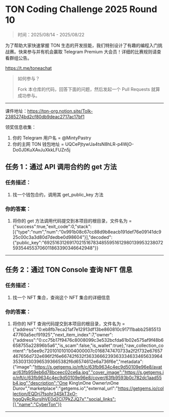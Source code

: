# TON Coding Challenge 2025 Round 10

> 时间：2025/08/14 - 2025/08/22

为了帮助大家快速掌握 TON 生态的开发技能，我们特别设计了有趣的编程入门挑战赛。快来参与并有机会赢取 Telegram Premium 大会员！详细的比赛规则请查看群组公告。

https://t.me/toneachat

> 如何参与？
>
> Fork 本仓库的代码，回答下面的问题，然后发起一个 Pull Requests 就算成功参与。

---

课件地址：https://ton-org.notion.site/Tolk-2385274bd2cf80db9deac2717ac17bf1

领奖信息收集：
1. 你的 Telegram 用户名 = @MintyPastry
2. 你的主网 TON 钱包地址 = UQCePjtywUa4tsN8hLR-p4WjO-Do0J0KuXAvJuXkkLFUZn5j


## 任务 1：通过 API 调用合约的 get 方法
### 任务描述：

1. 找一个钱包合约，调用其 get_public_key 方法

### 你的答案：

1. 将你的 get 方法调用代码提交到本项目的根目录，文件名为 = {"success":true,"exit_code":0,"stack":[{"type":"num","num":"0x991b08c67cc88d9b8eacb191def76e09141dc925c00c3a3d80d7dedbe0d98604"}],"decoded":{"public_key":"69251631269170215167834855951612980139953238072593544553706011863390346642948"}}


---

## 任务 2：通过 TON Console 查询 NFT 信息

### 任务描述：

1. 找一个 NFT 集合，查询这个 NFT 集合的详细信息

### 你的答案：

1. 将你的 NFT 查询代码提交到本项目的根目录，文件名为 = {"address":"0:eb8fb7eca21af7e12913df13be860810c91711babb258551347760a5ecf91925","next_item_index":7,"owner":{"address":"0:cc75b17f9476c8008099c3e532bcfda61b02e575af9f48b6658755a22896b5a6","is_scam":false,"is_wallet":true},"raw_collection_content":"b5ee9c7201010101004000007c0168747470733a2f2f732e67657467656d732e696f2f6e66742f632f3633666239363334633465633964353031303965393665382f6d6574612e6a736f6e","metadata":{"image":"https://s.getgems.io/nft/c/63fb9634c4ec9d50109e96e8/avatar/63fb959eb6d78bceec02ce6a.jpg","cover_image":"https://s.getgems.io/nft/c/63fb9634c4ec9d50109e96e8/cover/63fb9593b0c782dc1aad55b4.jpg","description":"One King\nOne Owner\nOne Durov","marketplace":"getgems.io","external_url":"https://getgems.io/collection/EQDrj7fsohr34SkT3xO-hggQyRcRurslhVE0d2Cl7PkZJQ7x","social_links":[],"name":"CyberTon"}}

---


